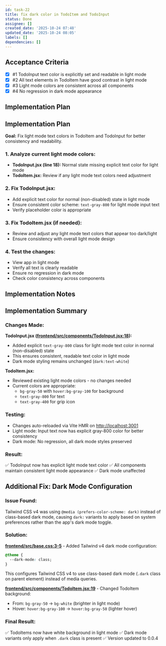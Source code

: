 ```yaml
---
id: task-22
title: fix dark color in TodoItem and TodoInput
status: Done
assignee: []
created_date: '2025-10-24 07:48'
updated_date: '2025-10-24 08:05'
labels: []
dependencies: []
---
```


## Acceptance Criteria
<!-- AC:BEGIN -->
- [x] #1 TodoInput text color is explicitly set and readable in light mode
- [x] #2 All text elements in TodoItem have good contrast in light mode
- [x] #3 Light mode colors are consistent across all components
- [x] #4 No regression in dark mode appearance
<!-- AC:END -->

## Implementation Plan

<!-- SECTION:PLAN:BEGIN -->
## Implementation Plan

**Goal:** Fix light mode text colors in TodoItem and TodoInput for better consistency and readability.

### 1. Analyze current light mode colors:
   - **TodoInput.jsx (line 18):** Normal state missing explicit text color for light mode
   - **TodoItem.jsx:** Review if any light mode text colors need adjustment

### 2. Fix TodoInput.jsx:
   - Add explicit text color for normal (non-disabled) state in light mode
   - Ensure consistent color scheme: `text-gray-800` for light mode input text
   - Verify placeholder color is appropriate

### 3. Fix TodoItem.jsx (if needed):
   - Review and adjust any light mode text colors that appear too dark/light
   - Ensure consistency with overall light mode design

### 4. Test the changes:
   - View app in light mode
   - Verify all text is clearly readable
   - Ensure no regression in dark mode
   - Check color consistency across components
<!-- SECTION:PLAN:END -->

## Implementation Notes

<!-- SECTION:NOTES:BEGIN -->
## Implementation Summary

### Changes Made:

**TodoInput.jsx ([frontend/src/components/TodoInput.jsx:18](frontend/src/components/TodoInput.jsx#L18)):**
- Added explicit `text-gray-800` class for light mode text color in normal (non-disabled) state
- This ensures consistent, readable text color in light mode
- Dark mode styling remains unchanged (`dark:text-white`)

**TodoItem.jsx:**
- Reviewed existing light mode colors - no changes needed
- Current colors are appropriate:
  - `bg-gray-50` with `hover:bg-gray-100` for background
  - `text-gray-800` for text
  - `text-gray-400` for grip icon

### Testing:
- Changes auto-reloaded via Vite HMR on [http://localhost:3001](http://localhost:3001)
- Light mode: Input text now has explicit gray-800 color for better consistency
- Dark mode: No regression, all dark mode styles preserved

### Result:
✅ TodoInput now has explicit light mode text color
✅ All components maintain consistent light mode appearance
✅ Dark mode unaffected

## Additional Fix: Dark Mode Configuration

### Issue Found:
Tailwind CSS v4 was using `@media (prefers-color-scheme: dark)` instead of class-based dark mode, causing `dark:` variants to apply based on system preferences rather than the app's dark mode toggle.

### Solution:
**[frontend/src/base.css:3-5](frontend/src/base.css#L3-L5)** - Added Tailwind v4 dark mode configuration:
```css
@theme {
  --dark-mode: class;
}
```

This configures Tailwind CSS v4 to use class-based dark mode (`.dark` class on parent element) instead of media queries.

**[frontend/src/components/TodoItem.jsx:19](frontend/src/components/TodoItem.jsx#L19)** - Changed TodoItem background:
- From: `bg-gray-50` → `bg-white` (brighter in light mode)
- Hover: `hover:bg-gray-100` → `hover:bg-gray-50` (lighter hover)

### Final Result:
✅ TodoItems now have white background in light mode
✅ Dark mode variants only apply when `.dark` class is present
✅ Version updated to 0.0.4
<!-- SECTION:NOTES:END -->
